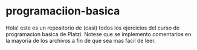# programaciion-basica
Hola! este es un repositorio de (casi) todos los ejercicios del curso de programacion basica de Platzi.
Notese que se implemento comentarios en la mayoria de los archivos a fin de que sea mas facil de leer. 
